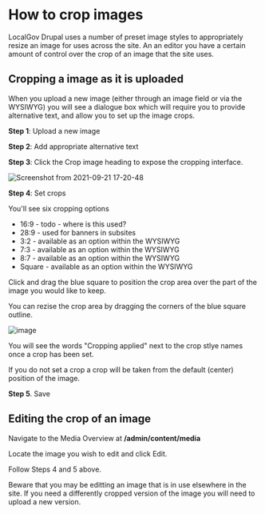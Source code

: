 # How to crop images

LocalGov Drupal uses a number of preset image styles to appropriately resize an image for uses across the site. An an editor you have a certain amount of control over the crop of an image that the site uses. 

## Cropping a image as it is uploaded

When you upload a new image (either through an image field or via the WYSIWYG) you will see a dialogue box which will require you to provide alternative text, and allow you to set up the image crops. 

**Step 1**: Upload a new image

**Step 2**: Add appropriate alternative text

**Step 3**: Click the Crop image heading to expose the cropping interface.

![Screenshot from 2021-09-21 17-20-48](https://user-images.githubusercontent.com/3852805/134211259-3592f224-ecd2-4e76-b44d-2daf30916615.png)


**Step 4**: Set crops

You'll see six cropping options

* 16:9 - todo - where is this used? 
* 28:9 - used for banners in subsites
* 3:2 - available as an option within the WYSIWYG
* 7:3 - available as an option within the WYSIWYG
* 8:7 - available as an option within the WYSIWYG
* Square - available as an option within the WYSIWYG

Click and drag the blue square to position the crop area over the part of the image you would like to keep. 

You can rezise the crop area by dragging the corners of the blue square outline. 

![image](https://user-images.githubusercontent.com/3852805/134211460-fc1ee2f6-7808-4389-a59a-085c8310fb4c.png)

You will see the words "Cropping applied" next to the crop stlye names once a crop has been set. 

If you do not set a crop a crop will be taken from the default (center) position of the image. 


**Step 5**. Save


## Editing the crop of an image

Navigate to the Media Overview at **/admin/content/media**

Locate the image you wish to edit and click Edit. 

Follow Steps 4 and 5 above. 

Beware that you may be editting an image that is in use elsewhere in the site. If you need a differently cropped version of the image you will need to upload a new version. 
